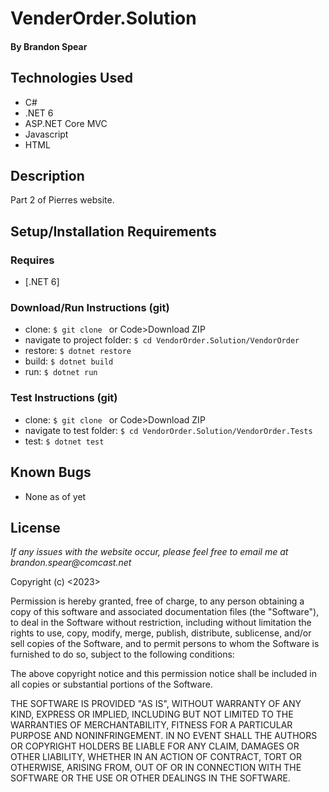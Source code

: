 # VenderOrder.Solution

#### By Brandon Spear

## Technologies Used

- C#
- .NET 6
- ASP.NET Core MVC
- Javascript
- HTML

## Description

Part 2 of Pierres website.

## Setup/Installation Requirements

### Requires

- [.NET 6]

### Download/Run Instructions (git)

- clone: `$ git clone ` or Code>Download ZIP
- navigate to project folder: `$ cd VendorOrder.Solution/VendorOrder`
- restore: `$ dotnet restore`
- build: `$ dotnet build`
- run: `$ dotnet run`

### Test Instructions (git)

- clone: `$ git clone ` or Code>Download ZIP
- navigate to test folder: `$ cd VendorOrder.Solution/VendorOrder.Tests`
- test: `$ dotnet test`

## Known Bugs

- None as of yet

## License

_If any issues with the website occur, please feel free to email me at brandon.spear@comcast.net_

Copyright (c) <2023> <Copyright Brandon Spear>

Permission is hereby granted, free of charge, to any person obtaining a copy
of this software and associated documentation files (the "Software"), to deal
in the Software without restriction, including without limitation the rights
to use, copy, modify, merge, publish, distribute, sublicense, and/or sell
copies of the Software, and to permit persons to whom the Software is
furnished to do so, subject to the following conditions:

The above copyright notice and this permission notice shall be included in all
copies or substantial portions of the Software.

THE SOFTWARE IS PROVIDED "AS IS", WITHOUT WARRANTY OF ANY KIND, EXPRESS OR
IMPLIED, INCLUDING BUT NOT LIMITED TO THE WARRANTIES OF MERCHANTABILITY,
FITNESS FOR A PARTICULAR PURPOSE AND NONINFRINGEMENT. IN NO EVENT SHALL THE
AUTHORS OR COPYRIGHT HOLDERS BE LIABLE FOR ANY CLAIM, DAMAGES OR OTHER
LIABILITY, WHETHER IN AN ACTION OF CONTRACT, TORT OR OTHERWISE, ARISING FROM,
OUT OF OR IN CONNECTION WITH THE SOFTWARE OR THE USE OR OTHER DEALINGS IN THE
SOFTWARE.